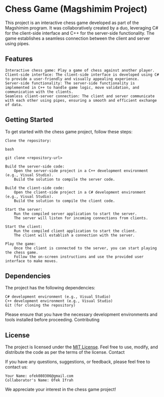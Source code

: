 # Chess Game (Magshimim Project)

This project is an interactive chess game developed as part of the Magshimim program. It was collaboratively created by a duo, leveraging C# for the client-side interface and C++ for the server-side functionality. The game establishes a seamless connection between the client and server using pipes.

## Features

    Interactive chess game: Play a game of chess against another player.
    Client-side interface: The client-side interface is developed using C# to provide a user-friendly and visually appealing experience.
    Server-side functionality: The server-side functionality is implemented in C++ to handle game logic, move validation, and communication with the clients.
    Seamless client-server connection: The client and server communicate with each other using pipes, ensuring a smooth and efficient exchange of data.

## Getting Started

To get started with the chess game project, follow these steps:

    Clone the repository:

    bash

    git clone <repository-url>

    Build the server-side code:
        Open the server-side project in a C++ development environment (e.g., Visual Studio).
        Build the solution to compile the server code.

    Build the client-side code:
        Open the client-side project in a C# development environment (e.g., Visual Studio).
        Build the solution to compile the client code.

    Start the server:
        Run the compiled server application to start the server.
        The server will listen for incoming connections from clients.

    Start the client:
        Run the compiled client application to start the client.
        The client will establish a connection with the server.

    Play the game:
        Once the client is connected to the server, you can start playing the chess game.
        Follow the on-screen instructions and use the provided user interface to make moves.

## Dependencies

The project has the following dependencies:

    C# development environment (e.g., Visual Studio)
    C++ development environment (e.g., Visual Studio)
    Git (for cloning the repository)

Please ensure that you have the necessary development environments and tools installed before proceeding.
Contributing

## License

The project is licensed under the [MIT License](LICENSE). Feel free to use, modify, and distribute the code as per the terms of the license.
Contact

If you have any questions, suggestions, or feedback, please feel free to contact us:

    Your Name: ofek080306@gmail.com
    Collaborator's Name: Ofek Ifrah

We appreciate your interest in the chess game project!
